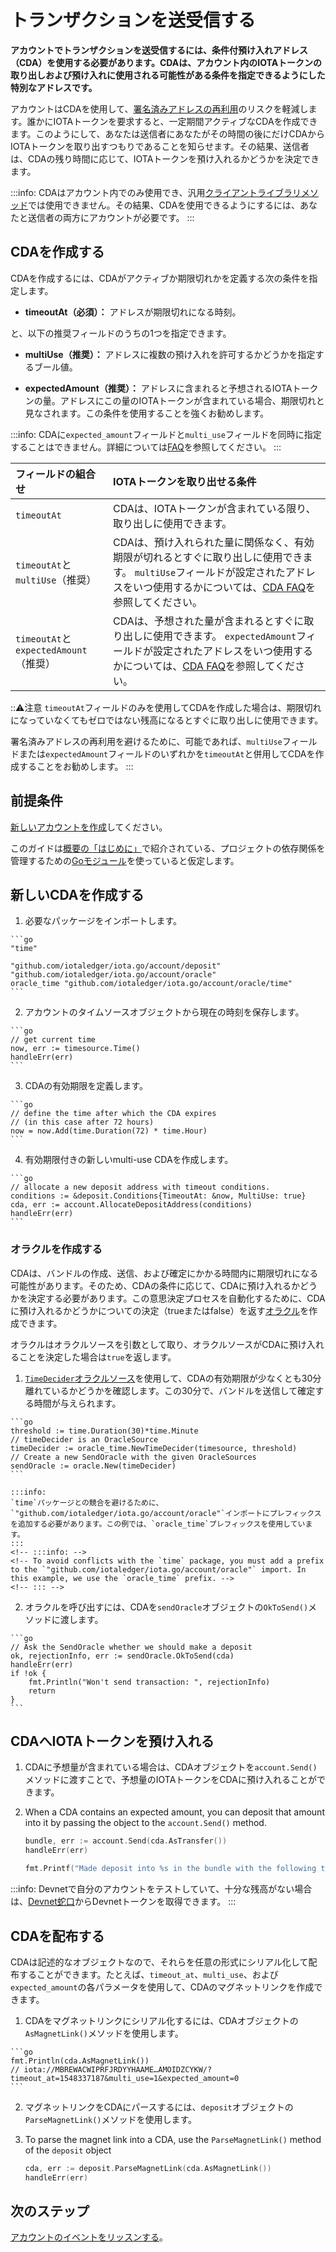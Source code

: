 # トランザクションを送受信する
<!-- # Send and receive transactions -->

**アカウントでトランザクションを送受信するには、条件付預け入れアドレス（CDA）を使用する必要があります。CDAは、アカウント内のIOTAトークンの取り出しおよび預け入れに使用される可能性がある条件を指定できるようにした特別なアドレスです。**
<!-- **To send and receive transactions with an account, you must use conditional deposit addresses (CDA). CDAs are special addresses that allow you to specify the conditions in which they may be used in account withdrawals and deposits.** -->

アカウントはCDAを使用して、[署名済みアドレスの再利用](root://iota-basics/0.1/concepts/addresses-and-signatures.md#address-reuse)のリスクを軽減します。誰かにIOTAトークンを要求すると、一定期間アクティブなCDAを作成できます。このようにして、あなたは送信者にあなたがその時間の後にだけCDAからIOTAトークンを取り出すつもりであることを知らせます。その結果、送信者は、CDAの残り時間に応じて、IOTAトークンを預け入れるかどうかを決定できます。
<!-- Accounts use CDAs to reduce the [risks associated with spent addresses](root://iota-basics/0.1/concepts/addresses-and-signatures.md#address-reuse). When you request IOTA tokens from someone, you can create a CDA that's active for a certain period of time. This way, you let the sender know that you intend to withdraw from that address only after that time. As a result, the sender can decide whether to make a deposit, depending on how much time is left on a CDA. -->

:::info:
CDAはアカウント内でのみ使用でき、汎用[クライアントライブラリメソッド](root://client-libraries/0.1/introduction/overview.md)では使用できません。その結果、CDAを使用できるようにするには、あなたと送信者の両方にアカウントが必要です。
:::
<!-- :::info: -->
<!-- CDAs can be used only in an account and not in the generic [client library methods](root://client-libraries/0.1/introduction/overview.md). As a result, both you and the sender must have an account to be able to use CDAs. -->
<!-- ::: -->

## CDAを作成する
<!-- ## Create a CDA -->

CDAを作成するには、CDAがアクティブか期限切れかを定義する次の条件を指定します。
<!-- To create a CDA, specify the following condition, which defines whether it's active or expired: -->

* **timeoutAt（必須）：** アドレスが期限切れになる時刻。
<!-- * **timeout_at (required):** The time at which the address expires -->

と、以下の推奨フィールドのうちの1つを指定できます。
<!-- And one of the following, recommended fields: -->

* **multiUse（推奨）：** アドレスに複数の預け入れを許可するかどうかを指定するブール値。
<!-- * **multi_use (recommended):** A boolean that specifies if the address may be sent more than one deposit. -->
* **expectedAmount（推奨）：** アドレスに含まれると予想されるIOTAトークンの量。アドレスにこの量のIOTAトークンが含まれている場合、期限切れと見なされます。この条件を使用することを強くお勧めします。
<!-- * **expected_amount (recommended):** The amount of IOTA tokens that the address is expected to contain. When the address contains this amount, it's considered expired. We highly recommend using this condition. -->

:::info:
CDAに`expected_amount`フィールドと`multi_use`フィールドを同時に指定することはできません。詳細については[FAQ](../references/cda-faq.md)を参照してください。
:::
<!-- :::info: -->
<!-- You can't specify the `expected_amount` and `multi_use` fields in the same CDA. Please refer to the [FAQ](../references/cda-faq.md) for more information. -->
<!-- ::: -->

| **フィールドの組合せ** | **IOTAトークンを取り出せる条件** |
| :--------------------- | :----------------------------- |
| `timeoutAt` | CDAは、IOTAトークンが含まれている限り、取り出しに使用できます。 |
| `timeoutAt`と`multiUse`（推奨） | CDAは、預け入れられた量に関係なく、有効期限が切れるとすぐに取り出しに使用できます。 `multiUse`フィールドが設定されたアドレスをいつ使用するかについては、[CDA FAQ](../references/cda-faq.md)を参照してください。 |
| `timeoutAt`と`expectedAmount`（推奨） | CDAは、予想された量が含まれるとすぐに取り出しに使用できます。 `expectedAmount`フィールドが設定されたアドレスをいつ使用するかについては、[CDA FAQ](../references/cda-faq.md)を参照してください。 |

:::warning:注意
`timeoutAt`フィールドのみを使用してCDAを作成した場合は、期限切れになっていなくてもゼロではない残高になるとすぐに取り出しに使用できます。

署名済みアドレスの再利用を避けるために、可能であれば、`multiUse`フィールドまたは`expectedAmount`フィールドのいずれかを`timeoutAt`と併用してCDAを作成することをお勧めします。
:::
<!-- :::warning:Warning -->
<!-- If a CDA was created with only the `timeout_at` field, it can be used in withdrawals as soon as it has a non-zero balance even if it hasn't expired. -->
<!--  -->
<!-- To avoid withdrawing from a spent address, we recommend creating CDAs with either the `multi_use` field or with the `expected_amount` field whenever possible. -->
<!-- ::: -->

## 前提条件
<!-- ## Prerequisites -->

[新しいアカウントを作成](../how-to-guides/create-account.md)してください。
<!-- [Create a new account](../how-to-guides/create-account.md). -->

このガイドは[概要の「はじめに」](../README.md)で紹介されている、プロジェクトの依存関係を管理するための[Goモジュール](https://github.com/golang/go/wiki/Modules)を使っていると仮定します。
<!-- This guide assumes that you've followed our [Getting started guide](../README.md) and are using the [Go modules](https://github.com/golang/go/wiki/Modules) to manage dependencies in your project. -->

## 新しいCDAを作成する
<!-- ## Create a new CDA -->

1. 必要なパッケージをインポートします。
  <!-- 1. Import the required packages -->

    ```go
    "time"

    "github.com/iotaledger/iota.go/account/deposit"
    "github.com/iotaledger/iota.go/account/oracle"
    oracle_time "github.com/iotaledger/iota.go/account/oracle/time"
    ```

2. アカウントのタイムソースオブジェクトから現在の時刻を保存します。
  <!-- 2. Store the current time from your account's timesource object -->

    ```go
    // get current time
    now, err := timesource.Time()
    handleErr(err)
    ```

3. CDAの有効期限を定義します。
  <!-- 3. Define an expiration time for the CDA -->

    ```go
    // define the time after which the CDA expires
    // (in this case after 72 hours)
    now = now.Add(time.Duration(72) * time.Hour)
    ```

4. 有効期限付きの新しいmulti-use CDAを作成します。
  <!-- 4. Create a new multi-use CDA with an expiration time -->

    ```go
    // allocate a new deposit address with timeout conditions.
    conditions := &deposit.Conditions{TimeoutAt: &now, MultiUse: true}
    cda, err := account.AllocateDepositAddress(conditions)
    handleErr(err)
    ```

### オラクルを作成する
<!-- ### Create an oracle -->

CDAは、バンドルの作成、送信、および確定にかかる時間内に期限切れになる可能性があります。そのため、CDAの条件に応じて、CDAに預け入れるかどうかを決定する必要があります。この意思決定プロセスを自動化するために、CDAに預け入れるかどうかについての決定（trueまたはfalse）を返す[オラクル](https://github.com/iotaledger/iota.go/tree/master/account/oracle)を作成できます。
<!-- A CDA may expire during the time it takes for a bundle to be created, sent, and confirmed. So, you need to make a decision about whether to deposit into a CDA, depending on its conditions. To automate this decision-making process, you can create an [oracle](https://github.com/iotaledger/iota.go/tree/master/account/oracle) that returns a decision (true or false) about whether to deposit into it. -->

オラクルはオラクルソースを引数として取り、オラクルソースがCDAに預け入れることを決定した場合は`true`を返します。
<!-- Oracles take an oracle source as an argument and return `true` if the oracle source decides that you may deposit into the CDA. -->

1. [`TimeDecider`オラクルソース](https://github.com/iotaledger/iota.go/tree/master/account/oracle/time)を使用して、CDAの有効期限が少なくとも30分離れているかどうかを確認します。この30分で、バンドルを送信して確定する時間が与えられます。
  <!-- 1. Use the [`TimeDecider` oracle source](https://github.com/iotaledger/iota.go/tree/master/account/oracle/time) to check if the CDA's expiration time is at least 30 minutes away. These 30 minutes give the bundle time to be sent and confirmed. -->

    ```go
    threshold := time.Duration(30)*time.Minute
    // timeDecider is an OracleSource
    timeDecider := oracle_time.NewTimeDecider(timesource, threshold)
    // Create a new SendOracle with the given OracleSources
    sendOracle := oracle.New(timeDecider)
    ```

    :::info:
    `time`パッケージとの競合を避けるために、 `"github.com/iotaledger/iota.go/account/oracle"`インポートにプレフィックスを追加する必要があります。この例では、`oracle_time`プレフィックスを使用しています。
    :::
    <!-- :::info: -->
    <!-- To avoid conflicts with the `time` package, you must add a prefix to the `"github.com/iotaledger/iota.go/account/oracle"` import. In this example, we use the `oracle_time` prefix. -->
    <!-- ::: -->

2. オラクルを呼び出すには、CDAを`sendOracle`オブジェクトの`OkToSend()`メソッドに渡します。
  <!-- 2. To call the oracle, pass the CDA to the `OkToSend()` method of the `sendOracle` object -->

    ```go
    // Ask the SendOracle whether we should make a deposit
    ok, rejectionInfo, err := sendOracle.OkToSend(cda)
    handleErr(err)
    if !ok {
        fmt.Println("Won't send transaction: ", rejectionInfo)
        return
    }
    ```

## CDAへIOTAトークンを預け入れる
<!-- ## Deposit IOTA tokens into a CDA -->

1. CDAに予想量が含まれている場合は、CDAオブジェクトを`account.Send()`メソッドに渡すことで、予想量のIOTAトークンをCDAに預け入れることができます。
1. When a CDA contains an expected amount, you can deposit that amount into it by passing the object to the `account.Send()` method.

    ```go
    bundle, err := account.Send(cda.AsTransfer())
    handleErr(err)

    fmt.Printf("Made deposit into %s in the bundle with the following tail transaction hash %s\n", cda.Address, bundle[0].Hash)
    ```

:::info:
Devnetで自分のアカウントをテストしていて、十分な残高がない場合は、[Devnet蛇口](https://faucet.devnet.iota.org/)からDevnetトークンを取得できます。
:::
<!-- :::info: -->
<!-- If you're testing your account on the Devnet and you don't have enough balance, use the [Devnet faucet](https://faucet.devnet.iota.org/) to request Devnet tokens. -->
<!-- ::: -->

## CDAを配布する
<!-- ## Distribute a CDA -->

CDAは記述的なオブジェクトなので、それらを任意の形式にシリアル化して配布することができます。たとえば、`timeout_at`、`multi_use`、および`expected_amount`の各パラメータを使用して、CDAのマグネットリンクを作成できます。
<!-- Because CDAs are descriptive objects, you can serialize them into any format and distribute them. For example, you can create a magnet-link for a CDA, with the `timeout_at`, `multi_use`, and `expected_amount` parameters. -->

1. CDAをマグネットリンクにシリアル化するには、CDAオブジェクトの`AsMagnetLink()`メソッドを使用します。
<!-- 1. To serialize the CDA into a magent link, use the `AsMagnetLink()` method of the CDA object -->

    ```go
    fmt.Println(cda.AsMagnetLink())
    // iota://MBREWACWIPRFJRDYYHAAME…AMOIDZCYKW/?timeout_at=1548337187&multi_use=1&expected_amount=0
    ```

2. マグネットリンクをCDAにパースするには、`deposit`オブジェクトの`ParseMagnetLink()`メソッドを使用します。
2. To parse the magnet link into a CDA, use the `ParseMagnetLink()` method of the `deposit` object

    ```go
    cda, err := deposit.ParseMagnetLink(cda.AsMagnetLink())
    handleErr(err)
    ```

## 次のステップ
<!-- ## Next steps -->

[アカウントのイベントをリッスンする](../how-to-guides/listen-to-events.md)。
<!-- [Listen to events in your account](../how-to-guides/listen-to-events.md). -->
